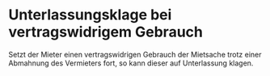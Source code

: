 # Unterlassungsklage bei vertragswidrigem Gebrauch

Setzt der Mieter einen vertragswidrigen Gebrauch der Mietsache trotz einer Abmahnung des Vermieters fort, so kann dieser auf Unterlassung klagen.